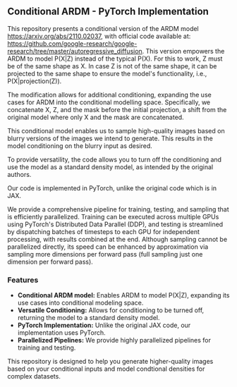 ## Conditional ARDM - PyTorch Implementation

This repository presents a conditional version of the ARDM model https://arxiv.org/abs/2110.02037, with official code available at: https://github.com/google-research/google-research/tree/master/autoregressive_diffusion. This version empowers the ARDM to model P(X|Z) instead of the typical P(X). For this to work, Z must be of the same shape as X. In case Z is not of the same shape, it can be projected to the same shape to ensure the model's functionality, i.e., P(X|projection(Z)).

The modification allows for additional conditioning, expanding the use cases for ARDM into the conditional modelling space. Specifically, we concatenate X, Z, and the mask before the initial projection, a shift from the original model where only X and the mask are concatenated.

This conditional model enables us to sample high-quality images based on blurry versions of the images we intend to generate. This results in the model conditioning on the blurry input as desired.

To provide versatility, the code allows you to turn off the conditioning and use the model as a standard density model, as intended by the original authors.

Our code is implemented in PyTorch, unlike the original code which is in JAX.

We provide a comprehensive pipeline for training, testing, and sampling that is efficiently parallelized. Training can be executed across multiple GPUs using PyTorch's Distributed Data Parallel (DDP), and testing is streamlined by dispatching batches of timesteps to each GPU for independent processing, with results combined at the end. Although sampling cannot be parallelized directly, its speed can be enhanced by approximation via sampling more dimensions per forward pass (full sampling just one dimension per forward pass).

### Features

- **Conditional ARDM model:** Enables ARDM to model P(X|Z), expanding its use cases into conditional modeling space.
- **Versatile Conditioning:** Allows for conditioning to be turned off, returning the model to a standard density model.
- **PyTorch Implementation:** Unlike the original JAX code, our implementation uses PyTorch.
- **Parallelized Pipelines:** We provide highly parallelized pipelines for training and testing.

This repository is designed to help you generate higher-quality images based on your conditional inputs and model condtional densities for complex datasets.
